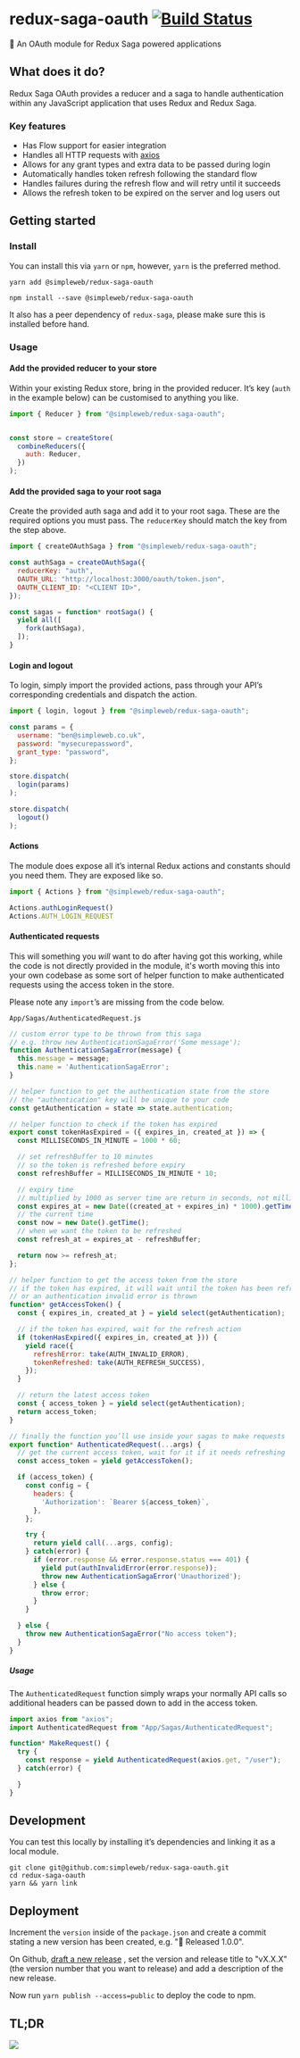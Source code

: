 # redux-saga-oauth [![Build Status](https://semaphoreci.com/api/v1/projects/80e0a632-ac8f-4dc6-bfca-10565b56f6f8/1319097/badge.svg)](https://semaphoreci.com/simpleweb/redux-saga-oauth)
👮 An OAuth module for Redux Saga powered applications

## What does it do?

Redux Saga OAuth provides a reducer and a saga to handle authentication within
any JavaScript application that uses Redux and Redux Saga.

### Key features

* Has Flow support for easier integration
* Handles all HTTP requests with [axios](https://github.com/mzabriskie/axios)
* Allows for any grant types and extra data to be passed during login
* Automatically handles token refresh following the standard flow
* Handles failures during the refresh flow and will retry until it succeeds
* Allows the refresh token to be expired on the server and log users out

## Getting started

### Install

You can install this via `yarn` or `npm`, however, `yarn` is the preferred
method.

```
yarn add @simpleweb/redux-saga-oauth
```
```
npm install --save @simpleweb/redux-saga-oauth
```

It also has a peer dependency of `redux-saga`, please make sure this is
installed before hand.

### Usage

#### Add the provided reducer to your store

Within your existing Redux store, bring in the provided reducer. It’s key
(`auth` in the example below) can be customised to anything you like.

```js
import { Reducer } from "@simpleweb/redux-saga-oauth";


const store = createStore(
  combineReducers({
    auth: Reducer,
  })
);
```

#### Add the provided saga to your root saga

Create the provided auth saga and add it to your root saga. These are the
required options you must pass. The `reducerKey` should match the key from
the step above.

```js
import { createOAuthSaga } from "@simpleweb/redux-saga-oauth";

const authSaga = createOAuthSaga({
  reducerKey: "auth",
  OAUTH_URL: "http://localhost:3000/oauth/token.json",
  OAUTH_CLIENT_ID: "<CLIENT ID>",
});

const sagas = function* rootSaga() {
  yield all([
    fork(authSaga),
  ]);
}
```

#### Login and logout

To login, simply import the provided actions, pass through your API’s
corresponding credentials and dispatch the action.

```js
import { login, logout } from "@simpleweb/redux-saga-oauth";

const params = {
  username: "ben@simpleweb.co.uk",
  password: "mysecurepassword",
  grant_type: "password",
};

store.dispatch(
  login(params)
);

store.dispatch(
  logout()
);
```

#### Actions

The module does expose all it’s internal Redux actions and constants should you
need them. They are exposed like so.

```js
import { Actions } from "@simpleweb/redux-saga-oauth";

Actions.authLoginRequest()
Actions.AUTH_LOGIN_REQUEST
```

#### Authenticated requests

This will something you _will_ want to do after having got this working, while
the code is not directly provided in the module, it's worth moving this into
your own codebase as some sort of helper function to make authenticated
requests using the access token in the store.

Please note any `import`’s are missing from the code below.

`App/Sagas/AuthenticatedRequest.js`

```js
// custom error type to be thrown from this saga
// e.g. throw new AuthenticationSagaError('Some message');
function AuthenticationSagaError(message) {
  this.message = message;
  this.name = 'AuthenticationSagaError';
}

// helper function to get the authentication state from the store
// the "authentication" key will be unique to your code
const getAuthentication = state => state.authentication;

// helper function to check if the token has expired
export const tokenHasExpired = ({ expires_in, created_at }) => {
  const MILLISECONDS_IN_MINUTE = 1000 * 60;

  // set refreshBuffer to 10 minutes
  // so the token is refreshed before expiry
  const refreshBuffer = MILLISECONDS_IN_MINUTE * 10;

  // expiry time
  // multiplied by 1000 as server time are return in seconds, not milliseconds
  const expires_at = new Date((created_at + expires_in) * 1000).getTime();
  // the current time
  const now = new Date().getTime();
  // when we want the token to be refreshed
  const refresh_at = expires_at - refreshBuffer;

  return now >= refresh_at;
};

// helper function to get the access token from the store
// if the token has expired, it will wait until the token has been refreshed
// or an authentication invalid error is thrown
function* getAccessToken() {
  const { expires_in, created_at } = yield select(getAuthentication);

  // if the token has expired, wait for the refresh action
  if (tokenHasExpired({ expires_in, created_at })) {
    yield race({
      refreshError: take(AUTH_INVALID_ERROR),
      tokenRefreshed: take(AUTH_REFRESH_SUCCESS),
    });
  }

  // return the latest access token
  const { access_token } = yield select(getAuthentication);
  return access_token;
}

// finally the function you’ll use inside your sagas to make requests
export function* AuthenticatedRequest(...args) {
  // get the current access token, wait for it if it needs refreshing
  const access_token = yield getAccessToken();

  if (access_token) {
    const config = {
      headers: {
        'Authorization': `Bearer ${access_token}`,
      },
    };

    try {
      return yield call(...args, config);
    } catch(error) {
      if (error.response && error.response.status === 401) {
        yield put(authInvalidError(error.response));
        throw new AuthenticationSagaError('Unauthorized');
      } else {
        throw error;
      }
    }

  } else {
    throw new AuthenticationSagaError("No access token");
  }
}
```

##### Usage

The `AuthenticatedRequest` function simply wraps your normally API calls so
additional headers can be passed down to add in the access token.

```js
import axios from "axios";
import AuthenticatedRequest from "App/Sagas/AuthenticatedRequest";

function* MakeRequest() {
  try {
    const response = yield AuthenticatedRequest(axios.get, "/user");
  } catch(error) {

  }
}
```

## Development

You can test this locally by installing it’s dependencies and linking it as a
local module.

```
git clone git@github.com:simpleweb/redux-saga-oauth.git
cd redux-saga-oauth
yarn && yarn link
```

## Deployment

Increment the `version` inside of the `package.json` and create a commit stating
a new version has been created, e.g. "🚀 Released 1.0.0".

On Github,
[draft a new release](https://github.com/simpleweb/redux-saga-oauth/releases/new)
, set the version and release title to "vX.X.X" (the version number that you
want to release) and add a description of the new release.

Now run `yarn publish --access=public` to deploy the code to npm.

## TL;DR

![](https://media.giphy.com/media/12OIWdzFhisgww/giphy.gif)
